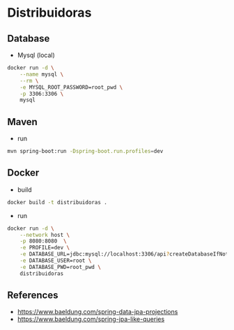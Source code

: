 # Distribuidoras

## Database

* Mysql (local)

```sh
docker run -d \
    --name mysql \
    --rm \
    -e MYSQL_ROOT_PASSWORD=root_pwd \
    -p 3306:3306 \
    mysql
```

## Maven

* run

```sh
mvn spring-boot:run -Dspring-boot.run.profiles=dev
```

## Docker

* build 

```sh
docker build -t distribuidoras .
```

* run

```sh
docker run -d \
    --network host \
    -p 8080:8080  \
    -e PROFILE=dev \
    -e DATABASE_URL=jdbc:mysql://localhost:3306/api?createDatabaseIfNotExist=true \
    -e DATABASE_USER=root \
    -e DATABASE_PWD=root_pwd \
    distribuidoras
```

## References

- https://www.baeldung.com/spring-data-jpa-projections
- https://www.baeldung.com/spring-jpa-like-queries

